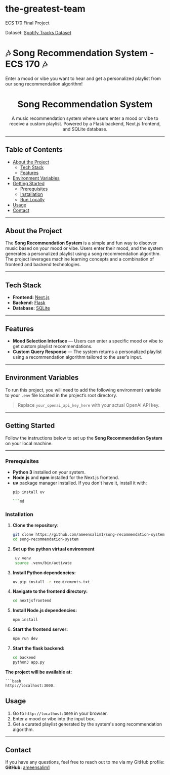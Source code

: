 # the-greatest-team

ECS 170 Final Project

Dataset: [Spotify Tracks Dataset](https://www.kaggle.com/datasets/maharshipandya/-spotify-tracks-dataset?resource=download)
# 🎶 Song Recommendation System - ECS 170 🎶

Enter a mood or vibe you want to hear and get a personalized playlist from our song recommendation algorithm!

<div align="center">
  <h1>Song Recommendation System</h1>
  <p>
    A music recommendation system where users enter a mood or vibe to receive a custom playlist. Powered by a Flask backend, Next.js frontend, and SQLite database.
  </p>
</div>

---

## Table of Contents
- [About the Project](#star2-about-the-project)
  - [Tech Stack](#space_invader-tech-stack)
  - [Features](#dart-features)
- [Environment Variables](#key-environment-variables)
- [Getting Started](#toolbox-getting-started)
  - [Prerequisites](#bangbang-prerequisites)
  - [Installation](#gear-installation)
  - [Run Locally](#running-run-locally)
- [Usage](#eyes-usage)
- [Contact](#handshake-contact)

---

## About the Project
The **Song Recommendation System** is a simple and fun way to discover music based on your mood or vibe. Users enter their mood, and the system generates a personalized playlist using a song recommendation algorithm. The project leverages machine learning concepts and a combination of frontend and backend technologies.

---

## Tech Stack
- **Frontend:** [Next.js](https://nextjs.org/)
- **Backend:** [Flask](https://flask.palletsprojects.com/)
- **Database:** [SQLite](https://www.sqlite.org/index.html)

---

## Features
- **Mood Selection Interface** — Users can enter a specific mood or vibe to get custom playlist recommendations.  
- **Custom Query Response** — The system returns a personalized playlist using a recommendation algorithm tailored to the user’s input.

---

## Environment Variables
To run this project, you will need to add the following environment variable to your `.env` file located in the project’s root directory.

> Replace `your_openai_api_key_here` with your actual OpenAI API key.

---

## Getting Started

Follow the instructions below to set up the **Song Recommendation System** on your local machine.

---

###  Prerequisites
- **Python 3** installed on your system.
- **Node.js** and **npm** installed for the Next.js frontend.
- **uv** package manager installed. If you don't have it, install it with:
  ```bash
  pip install uv

  ```md
###  Installation
1. **Clone the repository**:
   ```bash
   git clone https://github.com/ameensalim1/song-recommendation-system.git
   cd song-recommendation-system

2. **Set up the python virtual environment**

   ```bash
    uv venv
    source .venv/bin/activate

3.	**Install Python dependencies:**
    ```bash
    uv pip install -r requirements.txt

4.	**Navigate to the frontend directory:**
    ```bash
    cd nextjsfrontend

5.	**Install Node.js dependencies:**
    ```bash
    npm install


6. **Start the frontend server:**
    ```bash
    npm run dev


7. **Start the flask backend:** 
   ```bash
   cd backend
   python3 app.py

**The project will be available at:**

    ```bash
    http://localhost:3000.


##  Usage
1. Go to `http://localhost:3000` in your browser.  
2. Enter a mood or vibe into the input box.  
3. Get a curated playlist generated by the system's song recommendation algorithm.

---


## Contact
If you have any questions, feel free to reach out to me via my GitHub profile:  
**GitHub:** [ameensalim1](https://github.com/ameensalim1)  
